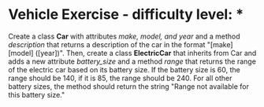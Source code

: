 # Vehicle Exercise - difficulty level: *

Create a class **Car** with attributes *make, model, and year* and a method *description* that returns a description of the car in the format "[make] [model] ([year])". Then, create a class **ElectricCar** that inherits from Car and adds a new attribute *battery_size* and a method *range* that returns the range of the electric car based on its battery size. If the battery size is 60, the range should be 140, if it is 85, the range should be 240. For all other battery sizes, the method should return the string "Range not available for this battery size."